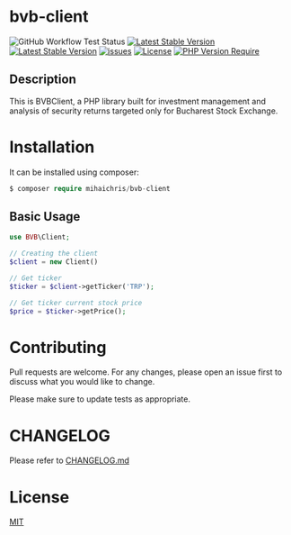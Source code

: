 # bvb-client

![GitHub Workflow Test Status](https://img.shields.io/github/actions/workflow/status/mihaichris/bvb-client/test.yml)
[![Latest Stable Version](https://img.shields.io/github/v/release/mihaichris/bvb-client?color=green&include_prereleases)](https://packagist.org/packages/mihaichris/bvb-client)
[![Latest Stable Version](https://img.shields.io/github/last-commit/mihaichris/bvb-client)](https://github.com/mihaichris/bvb-client) [![issues](https://img.shields.io/github/issues/mihaichris/bvb-client)](https://packagist.org/packages/mihaichris/bvb-client) [![License](https://img.shields.io/github/license/mihaichris/bvb-client)](https://github.com/mihaichris/bvb-client/actions/workflows/build.yml) [![PHP Version Require](https://img.shields.io/packagist/php-v/mihaichris/bvb-client)](https://packagist.org/packages/mihaichris/bvb-client)



## Description

This is BVBClient, a PHP library built for investment management and analysis of security returns targeted only for Bucharest Stock Exchange.

# Installation

It can be installed using composer:
```php
$ composer require mihaichris/bvb-client
```


## Basic Usage

```php
use BVB\Client;

// Creating the client
$client = new Client()

// Get ticker
$ticker = $client->getTicker('TRP');

// Get ticker current stock price
$price = $ticker->getPrice();

```

# Contributing
Pull requests are welcome. For any changes, please open an issue first to discuss what you would like to change.

Please make sure to update tests as appropriate.

# CHANGELOG
 Please refer to [CHANGELOG.md](https://github.com/mihaichris/bvb-client/blob/main/CHANGELOG.md)


# License
[MIT](https://opensource.org/licenses/MIT)
